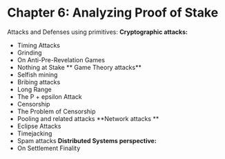 # Chapter 6: Analyzing Proof of Stake
Attacks and Defenses using primitives:
**Cryptographic attacks:**
- Timing Attacks
- Grinding
-  On Anti-Pre-Revelation Games
- Nothing at Stake
** Game Theory attacks**
- Selfish mining
- Bribing attacks
- Long Range
-  The P + epsilon Attack
- Censorship
-  The Problem of Censorship
- Pooling and related attacks
**Network attacks **
- Eclipse Attacks
- Timejacking
- Spam attacks
**Distributed Systems perspective:**
-  On Settlement Finality
